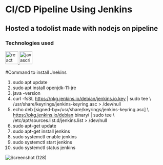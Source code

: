 # CI/CD Pipeline Using Jenkins
## Hosted a todolist made with nodejs on pipeline

### Technologies used

<a href="https://reactjs.org/" target="_blank" rel="noreferrer"> <img src="https://www.jenkins.io/images/logos/cambridge/cambridge.png" alt="react" width="40" height="40"/> </a>
<a href="https://developer.mozilla.org/en-US/docs/Web/JavaScript" target="_blank" rel="noreferrer"> <img src="https://upload.wikimedia.org/wikipedia/commons/thumb/9/93/Amazon_Web_Services_Logo.svg/768px-Amazon_Web_Services_Logo.svg.png?20170912170050" alt="javascript" width="40" height="40"/> </a>

#Command to install Jnekins
1.  sudo apt update
2.  sudo apt install openjdk-11-jre
3.  java -version
4.  curl -fsSL https://pkg.jenkins.io/debian/jenkins.io.key | sudo tee \   /usr/share/keyrings/jenkins-keyring.asc > /dev/null
5.  echo deb [signed-by=/usr/share/keyrings/jenkins-keyring.asc] \   https://pkg.jenkins.io/debian binary/ | sudo tee \   /etc/apt/sources.list.d/jenkins.list > /dev/null
6.  sudo apt-get update
7.  sudo apt-get install jenkins
8.  sudo systemctl enable jenkins
9.  sudo systemctl start jenkins
10. sudo systemctl status jenkins


![Screenshot (128)]("file:///C:/Users/DARK/Pictures/Screenshots/CI-CD%20PIPELINE/AWS.PNG")
